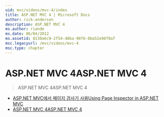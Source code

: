 ```yaml
---
uid: mvc/videos/mvc-4/index
title: ASP.NET MVC 4 | Microsoft Docs
author: rick-anderson
description: ASP.NET MVC 4
ms.author: riande
ms.date: 06/04/2012
ms.assetid: 8130a6c9-2f54-48ba-90f6-0ba52e98f0af
msc.legacyurl: /mvc/videos/mvc-4
msc.type: chapter
---
```

<a name="aspnet-mvc-4"></a><span data-ttu-id="24798-103">ASP.NET MVC 4</span><span class="sxs-lookup"><span data-stu-id="24798-103">ASP.NET MVC 4</span></span>
====================
> <span data-ttu-id="24798-104">ASP.NET MVC 4</span><span class="sxs-lookup"><span data-stu-id="24798-104">ASP.NET MVC 4</span></span>


- [<span data-ttu-id="24798-105">ASP.NET MVC에서 페이지 검사기 사용</span><span class="sxs-lookup"><span data-stu-id="24798-105">Using Page Inspector in ASP.NET MVC</span></span>](using-page-inspector-in-aspnet-mvc.md)
- [<span data-ttu-id="24798-106">ASP.NET MVC 4</span><span class="sxs-lookup"><span data-stu-id="24798-106">ASP.NET MVC 4</span></span>](aspnet-mvc-4.md)
